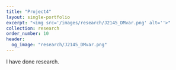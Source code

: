 ```yaml
---
title: "Project4"
layout: single-portfolio
excerpt: "<img src='/images/research/J2145_DMvar.png' alt=''>"
collection: research
order_number: 10
header: 
  og_image: "research/J2145_DMvar.png"
---
```


I have done research.
